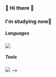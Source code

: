 ### <h3> 🤡 Hi there 🤡 </h3>

### I'm studying now💪
##### Languages
<div>
  <img src="https://img.shields.io/badge/Java-007396?style=flat-square&logo=java&logoColor=white"/>
</div>

##### Tools
<div>
  <img src="https://img.shields.io/badge/Spring-6DB33F?style=flat-square&logo=Spring&logoColor=white"/>
<!--   <img src="https://img.shields.io/badge/Kubernetes-326CE5?style=flat-square&logo=Kubernetes&logoColor=white"/> -->
<!--   <img src="https://img.shields.io/badge/Aws-232F3E?style=flat-square&logo=Amazonaws&logoColor=white"/> -->
<!--   <img src="https://img.shields.io/badge/MySQL-4479A1?style=flat-square&logo=mysql&logoColor=white"/> --> -->
</div>
